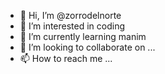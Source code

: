 - 👋 Hi, I’m @zorrodelnorte
- 👀 I’m interested in coding
- 🌱 I’m currently learning manim
- 💞️ I’m looking to collaborate on ...
- 📫 How to reach me ...

<!---
zorrodelnorte/zorrodelnorte is a ✨ special ✨ repository because its `README.md` (this file) appears on your GitHub profile.
You can click the Preview link to take a look at your changes.
--->
